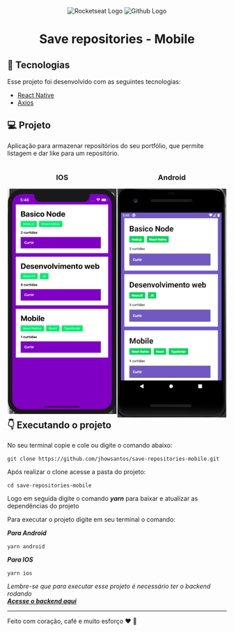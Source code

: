 <div align="center">
  <img alt="Rocketseat Logo" src="https://avatars1.githubusercontent.com/u/28929274?s=280&v=4" width="150" />
  <img alt="Github Logo" src="https://image.flaticon.com/icons/png/512/25/25231.png" width="150" />
</div>

<h1 align="center">
  Save repositories - Mobile
</h1>



## :pushpin: Tecnologias 

Esse projeto foi desenvolvido com as seguintes tecnologias:

- [React Native](https://reactnative.dev/)
- [Axios](https://github.com/axios/axios)

## :computer: Projeto

Aplicação para armazenar repositórios do seu portfólio, que permite listagem e dar like para um repositório.  

<div align="center">
  <div style="float: left; width: 50%">
    <h3>IOS</h3>
    <img alt="1" title="ios" src=".github/ios.png" width='250px'/>
    </div>
  <div style="float: left; width: 50%">
    <h3>Android</h3>
    <img alt="2" title="android" src=".github/android.png" width='250px'/>
  </div>
</div>  

<br />
<br />

## :point_down: Executando o projeto

No seu terminal copie e cole ou digite o comando abaixo:

```git
git clone https://github.com/jhowsantos/save-repositories-mobile.git
````

Após realizar o clone acesse a pasta do projeto:

```git
cd save-repositories-mobile
````

Logo em seguida digite o comando __*yarn*__ para baixar e atualizar as dependências do projeto  

Para executar o projeto digite em seu terminal o comando:

__*Para Android*__  

```terminal
yarn android
````

__*Para IOS*__  

```terminal
yarn ios
````  

_Lembre-se que para executar esse projeto é necessário ter o backend rodando_  
[__*Acesse o backend aqui*__](https://github.com/jhowsantos/save-repositories-backend.git)

---
Feito com coração, café e muito esforço :heart: :rocket: